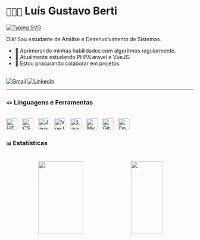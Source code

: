  # <code>👨🏻‍💻</code> Luís Gustavo Berti

[![Typing SVG](https://readme-typing-svg.demolab.com?font=Fira+Code&weight=700&size=20&duration=3000&pause=1000&color=EC0B43&lines=Web+Developer;Full+Stack)](https://git.io/typing-svg)

Olá! Sou estudante de Análise e Desenvolvimento de Sistemas.
- 🔭 Aprimorando minhas habilidades com algoritmos regularmente.
- 🌱 Atualmente estudando PHP/Laravel e VueJS.
- 🤝 Estou procurando colaborar em projetos.



<br>

<div align="left">
  <a href="mailto:lsgustavo404@gmail.com"><img alt="Gmail" src="https://img.shields.io/badge/Gmail-D14836?style=for-the-badge&logo=gmail&logoColor=white"/></a> 
  <a href="https://www.linkedin.com/in/lsgustavo/"><img alt="LinkedIn" src="https://img.shields.io/badge/LinkedIn-0077B5?style=for-the-badge&logo=linkedin&logoColor=white"/></a> 
</div>

---

### <code><></code> Linguagens e Ferramentas

<br>

<div>

  <img align="left" alt="HTML" width="30px" style="padding-right:10px;" src="https://cdn.jsdelivr.net/gh/devicons/devicon/icons/html5/html5-plain.svg"/>
  <img align="left" alt="CSS" width="30px" style="padding-right:10px;" src="https://cdn.jsdelivr.net/gh/devicons/devicon/icons/css3/css3-plain.svg"/>
  <img align="left" alt="JavaScript" width="30px" style="padding-right:10px;" src="https://cdn.jsdelivr.net/gh/devicons/devicon/icons/javascript/javascript-plain.svg"/>
  <img align="left" alt="VueJS" width="30px" style="padding-right:10px;" src="https://cdn.jsdelivr.net/gh/devicons/devicon/icons/vuejs/vuejs-original.svg" />
  <img align="left" alt="Laravel" width="30px" style="padding-right:10px;" src="https://cdn.jsdelivr.net/gh/devicons/devicon/icons/laravel/laravel-plain.svg" />
  <img align="left" alt="MySQL" width="30px" style="padding-right:10px;" src="https://cdn.jsdelivr.net/gh/devicons/devicon/icons/mysql/mysql-original.svg" />
  <img align="left" alt="Git" width="30px" style="padding-right:10px;" src="https://cdn.jsdelivr.net/gh/devicons/devicon/icons/git/git-original.svg"/>
  <img align="left" alt="Docker" width="30px" style="padding-right:10px;" src="https://cdn.jsdelivr.net/gh/devicons/devicon/icons/docker/docker-plain.svg"/>
</div>

<br>

#

### <code>📊</code> Estatísticas

<br>

<div align="center">
  <img width="49%" height="195px" src="https://github-readme-stats.vercel.app/api?username=lsgustavo&show_icons=true&count_private=true&title_color=5448C8&icon_color=EC0B43&text_color=c9d1d9&bg_color=0d1117&border_color=fff0"/> 
  <img width="41%" height="195px" src="https://github-readme-stats.vercel.app/api/top-langs/?username=lsgustavo&layout=compact&title_color=5448C8&text_color=fff&bg_color=0d1117&border_color=fff0"/>
</div>

<br>

